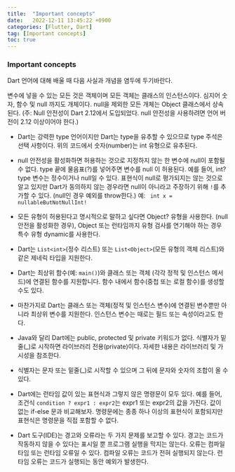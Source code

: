 ```yaml
---
title:  "Important concepts"  
date:   2022-12-11 13:45:22 +0900
categories: [Flutter, Dart]
tag: [Important concepts]
toc: true
---
```

### Important concepts

Dart 언어에 대해 배울 때 다음 사실과 개념을 염두에 두기바란다.

변수에 넣을 수 있는 모든 것은 객체이며 모든 객체는 클래스의 인스턴스이다. 심지어 숫자, 함수 및 null 까지도 개체이다. null을 제외한 모든 개체는 Object 클래스에서 상속된다.
(주: Null 안전성이 Dart 2.12에서 도입되었다. null 안전성을 사용하려면 언어 버전이 2.12 이상이어야 한다.)

- Dart는 강력한 type 언어이지만 Dart는 type을 유추할 수 있으므로 type 주석은 선택 사항이다. 위의 코드에서 숫자(number)는 int 유형으로 유추된다.

- null 안전성을 활성화하면 허용하는 것으로 지정하지 않는 한 변수에 null이 포함될 수 없다. type 끝에 물음표(?)를 넣어주면 변수를 null 이 허용된다. 예를 들어, int?type 변수는  정수이거나 null일 수 있다. 표현식이 null로 평가되지는 않는 것으로 알고 있지만 Dart가 동의하지 않는 경우라면 null이 아니라고 주장하기 위해 ``!``를 추가할 수 있다. (null인 경우 예외를 throw한다.)  예: `` int x = nullableButNotNullInt!``

- 모든 유형이 허용된다고 명시적으로 말하고 싶다면 Object? 유형을 사용한다. (null 안전을 활성화한 경우), Object 또는 런타임까지 유형 검사를 연기해야 하는 경우 특수 유형 dynamic를 사용한다.

- Dart는 ``List<int>``(정수 리스트) 또는 ``List<Object>``(모든 유형의 객체 리스트)와 같은 제네릭 타입을 지원한다.

- Dart는 최상위 함수(예: ``main()``)와 클래스 또는 객체 (각각 정적 및 인스턴스 메서드)에 연결된 함수를 지원합니다. 함수 내에서 함수(중첩 또는 로컬 함수)를 생성할 수도 있다.

- 마찬가지로 Dart는 클래스 또는 객체(정적 및 인스턴스 변수)에 연결된 변수뿐만 아니라 최상위 변수를 지원한다. 인스턴스 변수는 때로는 필드 또는 속성이라고도 한다.

- Java와 달리 Dart에는 public, protected 및 private 키워드가 없다. 식별자가 밑줄(_)로 시작하면 라이브러리 전용(private)이다. 자세한 내용은 라이브러리 및 가시성을 참조한다.

- 식별자는 문자 또는 밑줄(_)로 시작할 수 있으며 그 뒤에 문자와 숫자의 조합이 올 수 있다.

- Dart에는 런타임 값이 있는 표현식과 그렇지 않은 명령문이 모두 있다. 예를 들어, 조건식 ``condition ? expr1 : expr2``는 expr1 또는 expr2의 값을 가진다. 값이 없는 if-else 문과 비교해보자. 명령문에는 종종 하나 이상의 표현식이 포함되지만 표현식은 명령문을 직접 포함할 수 없다.

- Dart 도구(IDE)는 경고와 오류라는 두 가지 문제를 보고할 수 있다. 경고는 코드가 작동하지 않을 수 있다는 표시일 뿐 프로그램 실행을 막지는 않는다. 오류는 컴파일 타임 또는 런타임 오류일 수 있다. 컴파일 오류는 코드가 전혀 실행되지 않는다. 런타임 오류는 코드가 실행되는 동안 예외가 발생한다.

